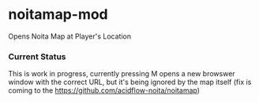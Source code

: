 # noitamap-mod
Opens Noita Map at Player's Location

### Current Status
This is work in progress, currently pressing M opens a new browswer window with the correct URL, but it's being ignored by the map itself (fix is coming to the https://github.com/acidflow-noita/noitamap)